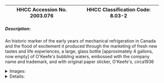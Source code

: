 | **HHCC Accession No. 2003.076** |**HHCC Classification Code:  8.03-2**|
| ----------- | ----------- |
##### Description:
An historic marker of the early years of mechanical refrigeration in Canada and the flood of excitement it produced through the marketing of fresh new tastes and life experiences, a large, glass bottle [approximately 4 gallons, now empty] of  O'Keefe's bubbling waters, embossed with the company name and trademark, and with original paper sticker, O'Keefe's, circa1936


<details>
	<summary>Images:</summary>
<div class="gallery gallery-wrapper--full" contenteditable="false" data-is-empty="false" data-translation="Add images" data-columns="6">
<figure class="gallery__item"><a href="#DOMAIN_NAME#gallery/8.03-2.jpg" data-size="288x404"><img src="#DOMAIN_NAME#gallery/8.03-2-thumbnail.jpg" alt=""></a></figure>
</div>
</details>


<details>
	<summary>Details:</summary>

##### Group:
8.03 Other Refrigerating and Air conditioning Components and Parts - NEC

##### Make:
O'Keefe's

##### Manufacturer:
O'Keefe's, Torornto

##### Model:


##### Serial No.:


##### Size:
11' dia x 21 ' h

##### Weight:
14 lbs.

##### Circa:
1936

##### Rating:
Exhibit, education, and research quality, telling the many stories of the fresh new tastes and life experiences which were launched by the Canadian mechanical refrigeration industry in its embryonic and early development years in Canada. In the 1930's .

##### Patent Date/Number:


##### Provenance:
From York County (York Region) Ontario, once a rich agricultural hinterlands, attracting early settlement in the last years of the 18th century. Located on the north slopes of the Oak Ridges Moraine, within 20 miles of Toronto, the County would also attract early ex-urban development, to be come a wealthy market place for the emerging household and consumer technologies of the early and mid 20th century. 

This artifact was discovered in the 1950's in the used stock of T. H. Oliver, Refrigeration and Electric Sales and Service, Aurora, Ontario, an early worker in the field of agricultural, industrial and consumer technology.

##### Type and Design:


##### Construction:


##### Material:


##### Special Features:


##### Accessories:


##### Capacities:


##### Performance Characteristics:


##### Operation:


##### Control and Regulation:


##### Targeted Market Segment:


##### Consumer Acceptance:


##### Merchandising:


##### Market Price:


##### Technological Significance:


##### Industrial Significance:


##### Socio-economic Significance:


##### Socio-cultural Significance:
By the early 1930's it was clear that household refrigeration allowed new things to happen, and fresh new experiences in the home.  It was, in fact, recognized even by the late 1920's that the refrigerator in the kitchen was much more than a mere technology of practical advantage, of mere utility with possible implications for time and energy saving and for health and hygiene (ref.  p.  34).

It was, almost from the outset seen and promoted, like household radio of the period (both in their embryonic and early developmental phases),  as an "experiential"
technology, one allowing and facilitating above all new human experience.  The household refrigerator brought with it into the home many new cultural meanings to be explored by the family.

Learning Content: 
1. new tastes,
2. greater range of foods and gastronomic experiences,
3. potential for creative and elaborated menus, and
4. new opportunities and challenges for the home maker in caring for family.

Major socio-cultural theme to be elaborated

##### Donor:
G. Leslie Oliver, The T. H. Oliver HVACR Collection

##### HHCC Storage Location:


##### Tracking:


##### Bibliographic References:
Memo from L. Oliver to Thierry Ruddel, senior curator,  National Museum of Science and Technology, Dec 12, 1995

##### Notes:


##### Related Reports:

</details>
